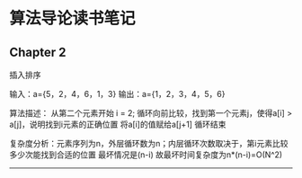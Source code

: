 # 算法导论读书笔记

## Chapter 2

插入排序

输入：a={5，2，4，6，1，3}
输出：a={1，2，3，4，5，6}

算法描述：
从第二个元素开始 i = 2;
  循环向前比较，找到第一个元素j，使得a[i] > a[j]，说明找到i元素的正确位置
    将a[i]的值赋给a[j+1]
循环结束

复杂度分析：元素序列为n，外层循环数为n；内层循环次数取决于，第i元素比较多少次能找到合适的位置
最坏情况是(n-i)
故最坏时间复杂度为n*(n-i)=O(N^2)

---
